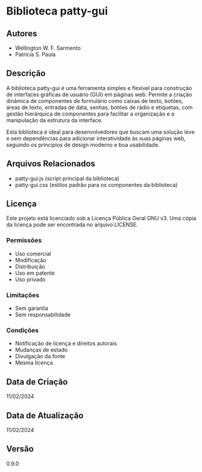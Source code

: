 
# Biblioteca patty-gui

## Autores
- Wellington W. F. Sarmento
- Patrícia S. Paula

## Descrição
A biblioteca patty-gui é uma ferramenta simples e flexível para construção de interfaces gráficas de usuário (GUI) em páginas web. Permite a criação dinâmica de componentes de formulário como caixas de texto, botões, áreas de texto, entradas de data, senhas, botões de rádio e etiquetas, com gestão hierárquica de componentes para facilitar a organização e a manipulação da estrutura da interface.

Esta biblioteca é ideal para desenvolvedores que buscam uma solução leve e sem dependências para adicionar interatividade às suas páginas web, seguindo os princípios de design moderno e boa usabilidade.

## Arquivos Relacionados
- patty-gui.js (script principal da biblioteca)
- patty-gui.css (estilos padrão para os componentes da biblioteca)

## Licença
Este projeto está licenciado sob a Licença Pública Geral GNU v3. Uma cópia da licença pode ser encontrada no arquivo LICENSE.

### Permissões
- Uso comercial
- Modificação
- Distribuição
- Uso em patente
- Uso privado

### Limitações
- Sem garantia
- Sem responsabilidade

### Condições
- Notificação de licença e direitos autorais
- Mudanças de estado
- Divulgação da fonte
- Mesma licença

## Data de Criação
11/02/2024

## Data de Atualização
11/02/2024

## Versão
0.9.0
